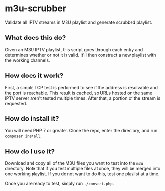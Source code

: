 # m3u-scrubber
Validate all IPTV streams in M3U playlist and generate scrubbed playlist.

## What does this do?
Given an M3U IPTV playlist, this script goes through each entry and determines whether or not it is valid.  It'll then construct a new playlist with the working channels.

## How does it work?
First, a simple TCP test is performed to see if the address is resolvable and the port is reachable.  This result is cached, so URLs hosted on the same IPTV server aren't tested multiple times.  After that, a portion of the stream is requested.

## How do install it?
You will need PHP 7 or greater.  Clone the repo, enter the directory, and run `composer install`.  

## How do I use it?
Download and copy all of the M3U files you want to test into the `m3u` directory.  Note that if you test multiple files at once, they will be merged into one working playlist.  If you do not want to do this, test one playlist at a time.

Once you are ready to test, simply run `./convert.php`.
